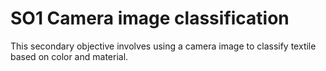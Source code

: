 # SO1 Camera image classification 
This secondary objective involves using a camera image to classify textile based on color and material. 